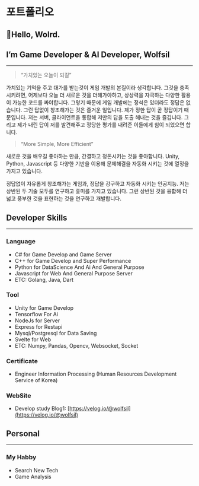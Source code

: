 # 포트폴리오

## 👋Hello, Wolrd.

## I’m Game Developer & AI Developer, Wolfsil

---

> “가치있는 오늘이 되길”
> 

가치있는 기억을 주고 대가를 받는것이 게임 개발의 본질이라 생각합니다. 그것을 충족시키려면, 어제보다 오늘 더 새로운 것을 더해가야하고, 상상력을 자극하는 다양한 활용이 가능한 코드를 짜야합니다. 그렇기 때문에 게임 개발에는 정석은 있더라도 정답은 없습니다. 그런 답없이 창조해가는 것은 즐거운 일입니다. 제가 정한 답이 곧 정답이기 때문입니다. 저는 서버, 클라이언트을 통합해 저만의 답을 도출 해내는 것을 즐깁니다. 그리고 제가 내린 답이 저를 발견해주고 정당한 평가를 내려준 이들에게 힘이 되었으면 합니다.

> “More Simple, More Efficient”
> 

새로운 것을 배우길 좋아하는 만큼, 간결하고 정돈시키는 것을 좋아합니다. Unity, Python, Javascript 등 다양한 기반을 이용해 문제해결을 자동화 시키는 것에 열정을 가지고 있습니다.  

정답없이 자유롭게 창조해가는 게임과, 정답을 강구하고 자동화 시키는 인공지능. 저는 상반된 두 기술 모두를 연구하고 흥미를 가지고 있습니다. 그런 상반된 것을 융합해 더 넓고 풍부한 것을 표현하는 것을 연구하고 개발합니다. 

## Developer Skills

---

### Language

- C# for Game Develop and Game Server
- C++ for Game Develop and Super Performance
- Python for DataScience And Ai And General Purpose
- Javascript for Web And General Purpose Server
- ETC: Golang, Java, Dart

### Tool

- Unity for Game Develop
- Tensorflow For Ai
- NodeJs for Server
- Express for Restapi
- Mysql/Postgresql for Data Saving
- Svelte for Web
- ETC: Numpy, Pandas, Opencv, Websocket, Socket

### Certificate
- Engineer Information Processing (Human Resources Development Service of Korea) 


### WebSite

- Develop study Blog1: [https://velog.io/@wolfsil](https://velog.io/@wolfsil)

## Personal

---

### My Habby

- Search New Tech
- Game Analysis

